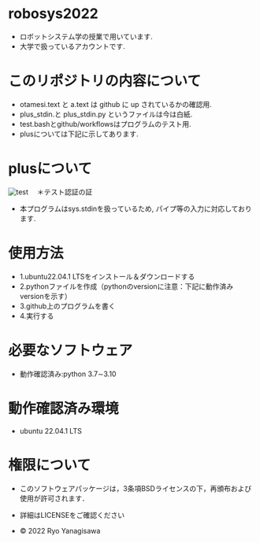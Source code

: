 # robosys2022

 * ロボットシステム学の授業で用いています.
 * 大学で扱っているアカウントです.

# このリポジトリの内容について

 * otamesi.text と a.text は github に up されているかの確認用.
 * plus_stdin.と plus_stdin.py というファイルは今は白紙.
 * test.bashとgithub/workflowsはプログラムのテスト用.
 * plusについては下記に示してあります. 

# plusについて
![test](https://github.com/ryo0806/robosys2022/actions/workflows/test.yml/badge.svg) 　＊テスト認証の証

 * 本プログラムはsys.stdinを扱っているため, パイプ等の入力に対応しております.

# 使用方法

 * 1.ubuntu22.04.1 LTSをインストール＆ダウンロードする
 * 2.pythonファイルを作成（pythonのversionに注意：下記に動作済みversionを示す）
 * 3.github上のプログラムを書く
 * 4.実行する 

# 必要なソフトウェア
 * 動作確認済み:python 3.7∼3.10

# 動作確認済み環境
 * ubuntu 22.04.1 LTS 

# 権限について 
  * このソフトウェアパッケージは，3条項BSDライセンスの下，再頒布および使用が許可されます．
  * 詳細はLICENSEをご確認ください

  * © 2022 Ryo Yanagisawa


